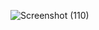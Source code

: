 ![Screenshot (110)](https://user-images.githubusercontent.com/53819899/81211246-b633ea00-8ff0-11ea-9ce7-324673fa1a0b.png)
